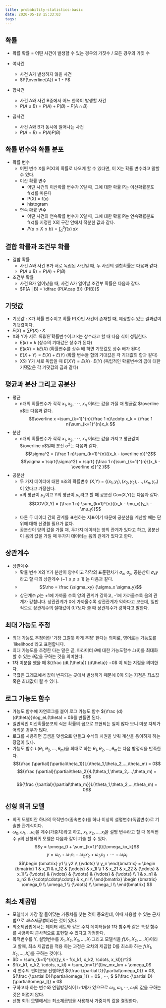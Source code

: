 ```yaml
---
title: probability-statistics-basic
date: 2020-05-18 15:33:03
tags:
---
```


## 확률
- 확률
    확률 = 어떤 사건이 발생할 수 있는 경우의 가짓수 / 모든 경우의 가짓 수
    
- 여사건
    - 사건 A가 발생하지 않을 사건
    - $P(\overline{A}) = 1 - P$

- 합사건
    - 사건 A와 사건 B중에서 어느 한쪽이 발생할 사건
    - $P(A \cup B) = P(A) + P(B) - P(A \cap B)$
    
- 곱사건
    - 사건 A와 B가 동시에 일어나는 사건
    - $P(A \cap B) = P(A)P(B)$
    
## 확률 변수와 확률 분포
- 확률 변수
    - 어떤 변수 X를 P(X)의 확률로 나오게 할 수 있다면, 이 X는 확률 변수라고 말할 수 있다.
    - 이산 확률 변수
        - 어떤 사건의 이산확률 변수가 X일 때, 그에 대한 확률 P는 이산확률분포 f(x)를 따른다
        - P(X) = f(x)
        - histogram
    - 연속 확률 변수
        - 어떤 사건의 연속확률 변수가 X일 때, 그에 대한 확률 P는 연속확률분포 f(x)를 지정한 X의 구간 안에서 적분한 값과 같다.
        - $P\big(a \leq X \leq b \big) = \int_a^b f(x)\,dx$
        
## 결합 확률과 조건부 확률
- 결합 확률
    - 사건 A와 사건 B가 서로 독립된 사건일 때, 두 사건의 결합확률은 다음과 같다.
    - $P(A \cup B) = P(A) + P(B)$
- 조건부 확률
    - 사건 B가 일어났을 때, 사건 A가 일어날 조건부 확률은 다음과 같다.
    - $P(A | B) = \dfrac {P(A\cap B)} {P(B)}$

## 기댓값
- 기댓값 : X가 확률 변수이고 확률 P(X)인 사건이 존재할 때, 예상할수 있는 결과값이 기댓값이다.
- $E(X) = \sum P(X) \cdotp X$
- X와 Y가 서로 *독립된* 확률변수이고 k는 상수라고 할 때 다음 식이 성립한다.
    - $E(k) = k$ (상수의 기대값은 상수가 된다)
    - $E(kX) = kE(X)$ (확률변수를 상수 배 하면 기댓값도 상수 배가 된다)
    - $E(X+Y) = E(X) + E(Y)$ (확률 변수들 합의 기대값은 각 기대값의 합과 같다)
    - X와 Y가 서로 독립일 때 $E(XY) = E(X) \cdotp E(Y)$ (독립적인 확률변수의 곱에 대한 기댓값은 각 기댓값의 곱과 같다)

## 평균과 분산 그리고 공분산
- 평균
    - n개의 확률변수가 각각 $x_1, x_2, \cdotp\cdotp\cdotp, x_n$ 이라는 값을 가질 때 평균값 $\overline x$는 다음과 같다.
    $$\overline x =\sum_{k=1}^{n}{\frac 1 n}\cdotp x_k = {\frac 1 n}\sum_{k=1}^{n}x_k $$
- 분산
    - n개의 확률변수가 각각 $x_1, x_2, \cdotp\cdotp\cdotp, x_n$ 이라는 값을 가지고 평균값이 $\overline x$일때 분산 $\sigma^2$는 다음과 같다.
    $$\sigma^2 = {\frac 1 n}\sum_{k=1}^{n}{(x_k - \overline x)}^2$$
    $$\sigma = \sqrt{\sigma^2} = \sqrt{ {\frac 1 n}\sum_{k=1}^{n}{(x_k - \overline x)}^2 }$$
- 공분산
    - 두 가지 데이터에 대한 n조의 확률변수 (X,Y) = $\{(x_1,y_1),(x_2,y_2),...,(x_n, y_n\}$ 이 있다고 가정한다.
    - x의 평균이 $\mu_x$이고 Y의 평균이 $\mu_y$라고 할 때 공분산 Cov(X,Y)는 다음과 같다.
    $$COV(X,Y) = {\frac 1 n} \sum_{k=1}^{n}{(x_k - \mu_x)(y_k - \mu_y)}$$
    - 다른 두 데이터 간의 관계를 표현하는 지표이기 때문에 공분산을 계산할 때는 단위에 대해 신경쓸 필요가 없다.
    - 공분산이 양의 값을 가질 때, 두가지 데이터는 양의 관계가 있다고 하고, 공분산이 음의 값을 가질 때 두가지 데이터는 음의 관계가 있다고 한다.
    
## 상관계수
- 상관계수
    - 확률 변수 X와 Y가 분산이 양수이고 각각의 표준편차가 $\sigma_x$, $\sigma_y$, 공분산이 $\sigma_xy$라고 할 때의 상관게수 $(-1 \le \rho \le 1)$ 는 다음과 같다.
    - $$\rho = \frac {\sigma_xy} {\sigma_x \sigma_y}$$
    - 상관계수 $\rho$는 +1에 가까울 수록 양의 관계가 강하고, -1에 가까울수록 음의 관계가 강합니다. 상관관계가 0에 가까울수록 상관관계가 약하다고 보는데,
    일반적으로 상관계수의 절대값이 0.7보다 클 때 상관계수가 강하다고 말한다.
    
## 최대 가능도 추정
- 최대 가능도 추정이란 '가장 그럴듯 하게 추정' 한다는 의미로, 영어로는 가능도를 'likelihood'라고 표현합니다.
- 최대 가능도를 추정한 다는 말은 곧, 파라미터 $\theta$에 대한 가능도함수 $L(\theta)$를 최대화 할 수 있는 $\theta$값을 구하는 것을 의미한다.
- 1차 미분을 했을 때 ${\frac {dL(\theta)} {d\theta}} =0$ 이 되는 지점을 의미한다.
- 극값은 그래프에서 값이 변곡되는 곳에서 발생하기 때문에 0이 되는 지점은 최소값 혹은 최대값이 될 수 있다.

## 로그 가능도 함수
- 가능도 함수에 자연로그를 붙여 로그 가능도 함수 ${\frac {d} {d\theta}}\log_eL(\theta) = 0$를 만들면 된다.
- 일반적인 이산확률분포의 식은 확률의 곱으로 표현되는 일이 많다 보니 미분 자체가 어려운 경우가 많다.
- 로그를 사용하면 곱셈을 덧셈으로 만들고 수식의 차원을 낮춰 계산을 용이하게 하는 장점이 있다.
- 가능도 함수 $L(\theta_1,\theta_2,...,\theta_m)$을 최대로 하는 $\theta_1,\theta_2,...,\theta_m$는 다음 방정식을 만족한다.  
  $${\frac {\partial}{\partial\theta_1}}L(\theta_1,\theta_2,...,\theta_m) = 0$$
  $${\frac {\partial}{\partial\theta_2}}L(\theta_1,\theta_2,...,\theta_m) = 0$$
  $${\frac {\partial}{\partial\theta_m}}L(\theta_1,\theta_2,...,\theta_m) = 0$$
  
## 선형 회귀 모델
- 회귀 모델이란 하나의 목적변수(종속변수)를 하나 이상의 설명변수(독립변수)로 기술한 관계식이다.
- $\omega_0, \omega_1,... \omega_l$을 계수(가중치)라고 하고, $x_1,x_2,...,x_l$을 설명 변수라고 할 때 목적변수 y의 선형회귀 모델은 다음과 같이 기술 할 수 있다.
    $$y = \omega_0 + \sum_{k=1}^{l}{\omega_kx_k}$$
    $$y = \omega_0 + \omega_1x_1 + \omega_2x_2 + \omega_3x_3 + \cdots + \omega_lx_l$$
    $$\begin {bmatrix}
       y1 \\ y2 \\ {\vdots} \\ y_n 
       \end{bmatrix} = 
       \begin {bmatrix}
       1 & x_11 & x_12 & {\cdots} & x_1l \\
       1 & x_21 & x_22 & {\cdots} & x_1l \\ 
       {\vdots} & {\vdots} & {\vdots} & {\vdots} & {\vdots} \\ 
       1 & x_n1 & x_n2 & {\cdotp\cdotp\cdotp} & x_nl \\
       \end{bmatrix} 
       \begin {bmatrix}
       \omega_0 \\
       \omega_1 \\
       {\vdots} \\
       \omega_l \\
       \end{bmatrix}
     $$
     
## 최소 제곱법
- 모델식에 가장 잘 들어맞는 가중치를 찾는 것이 중요한데, 이때 사용할 수 있는 근사법으로 *최소제곱법*이라는 것이 있다.
- 최소제곱법에서는 데이터 세트와 같은 수치 데이터들을 1차 함수와 같은 특정 함수를 사용하여 근사적으로 표현할 수 있다고 가정한다.
- 목적변수를 Y, 설명변수를 $X_1, X_2, X_3,... ,X_l$ 그리고 모델식을 $f(X_1, X_2,... ,X_l)$이라고 할때, 
  최소 제곱법을 적용 하는 과정은 오차의 제곱합 D를 최소화 하는 $f(X_1, X_2,... ,X_l)$를 구하는 것이다.
- $D = \sum_{k=1}^{n}({y_k - f(x_k1, x_k2, \cdots, x_kl}))^2$
- $f(x_k1, x_k2, \cdots, x_kl) = \sum_{m=1}^{l}w_mx_km + \omega_0$
- 각 변수의 편미분을 진행하면
  ${\frac {\partial D}{\partial\omega_0}} = 0$,  ${\frac {\partial D}{\partial\omega_1}} = 0$ , $\cdots$, $  ${\frac {\partial D}{\partial\omega_l}} = 0$
- 구하고자 하는 변수와 연립방정식이 l+1개가 있으므로 $\omega_0, \omega_1, \cdots, \omega_l$의 값을 구하는 것은 어렵지 않다.
- 선형 회귀 모델에서는 최소제곱법을 사용해서 가중치의 값을 결정한다.



